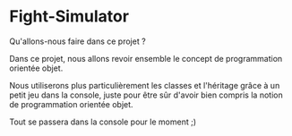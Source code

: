 # Fight-Simulator

Qu'allons-nous faire dans ce projet ?

Dans ce projet, nous allons revoir ensemble le concept de programmation orientée objet.

Nous utiliserons plus particulièrement les classes et l'héritage grâce à un petit jeu dans la console, juste pour être sûr d'avoir bien compris la notion de programmation orientée objet.

Tout se passera dans la console pour le moment ;)

